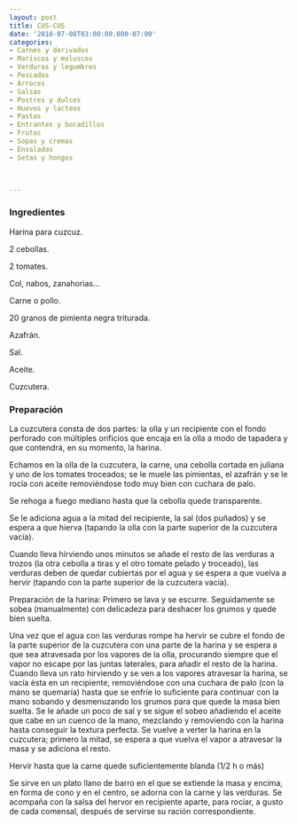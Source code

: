 ```yaml
---
layout: post
title: CUS-CUS
date: '2010-07-08T03:00:00.000-07:00'
categories:
- Carnes y derivados
- Mariscos y moluscos
- Verduras y legumbres
- Pescados
- Arroces
- Salsas
- Postres y dulces
- Huevos y lacteos
- Pastas
- Entrantes y bocadillos
- Frutas
- Sopas y cremas
- Ensaladas
- Setas y hongos
 


---
```


<h3>Ingredientes</h3>

Harina para cuzcuz.

2 cebollas.

2 tomates.

Col, nabos, zanahorias...

Carne o pollo.

20 granos de pimienta negra triturada.

Azafrán.

Sal.

Aceite.

Cuzcutera.

<h3>Preparación</h3>

La cuzcutera consta de dos partes: la olla y un recipiente con el fondo perforado con múltiples orificios que encaja en la olla a modo de tapadera y que contendrá, en su momento, la harina.

Echamos en la olla de la cuzcutera, la carne, una cebolla cortada en juliana y uno de los tomates troceados; se le muele las pimientas, el azafrán y se le rocía con aceite removiéndose todo muy bien con cuchara de palo.

Se rehoga a fuego mediano hasta que la cebolla quede transparente.

Se le adiciona agua a la mitad del recipiente, la sal (dos puñados) y se espera a que hierva (tapando la olla con la parte superior de la cuzcutera vacía).

Cuando lleva hirviendo unos minutos se añade el resto de las verduras a trozos (la otra cebolla a tiras y el otro tomate pelado y troceado), las verduras deben de quedar cubiertas por el agua y se espera a que vuelva a hervir (tapando con la parte superior de la cuzcutera vacía).

Preparación de la harina: Primero se lava y se escurre. Seguidamente se sobea (manualmente) con delicadeza para deshacer los grumos y quede bien suelta.

Una vez que el agua con las verduras rompe ha hervir se cubre el fondo de la parte superior de la cuzcutera con una parte de la harina y se espera a que sea atravesada por los vapores de la olla, procurando siempre que el vapor no escape por las juntas laterales, para añadir el resto de la harina. Cuando lleva un rato hirviendo y se ven a los vapores atravesar la harina, se vacía ésta en un recipiente, removiéndose con una cuchara de palo (con la mano se quemaría) hasta que se enfríe lo suficiente para continuar con la mano sobando y desmenuzando los grumos para que quede la masa bien suelta. Se le añade un poco de sal y se sigue el sobeo añadiendo el aceite que cabe en un cuenco de la mano, mezclando y removiendo con la harina hasta conseguir la textura perfecta. Se vuelve a verter la harina en la cuzcutera; primero la mitad, se espera a que vuelva el vapor a atravesar la masa y se adiciona el resto.

Hervir hasta que la carne quede suficientemente blanda (1/2 h o más)

Se sirve en un plato llano de barro en el que se extiende la masa y encima, en forma de cono y en el centro, se adorna con la carne y las verduras. Se acompaña con la salsa del hervor en recipiente aparte, para rociar, a gusto de cada comensal, después de servirse su ración correspondiente.

